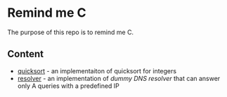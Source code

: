 # Remind me C

The purpose of this repo is to remind me C.

## Content

- [quicksort](https://github.com/jprukner/remindmec/blob/master/quicksort) - an implementaiton of quicksort for integers
- [resolver](https://github.com/jprukner/remindmec/blob/master/resolver) - an implementation of *dummy DNS resolver* that can answer only A queries with a predefined IP

